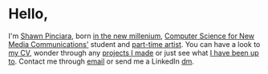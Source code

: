 # Hello, 
I'm [Shawn Pinciara](https://www.linkedin.com/in/shawn-pinciara/), born [in the new millenium](https://en.wikipedia.org/wiki/2000), 
[Computer Science for New Media Communications'](https://www.unimi.it/en/education/computer-science-new-media-communications) student
and [part-time artist](https://no-explenation-for-that-yet-sorry.com).
You can have a look to [my CV](cv.html), wonder through any [projects I made](projects.html)
or just see what [I have been up to](https://instagram.com/shawnpinciara).
Contact me through [email](mailto:shawnpinciara@gmail.com) or send me a LinkedIn [dm](https://www.linkedin.com/in/shawn-pinciara/).


